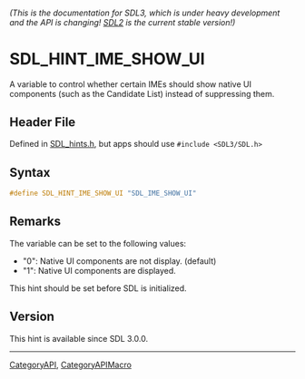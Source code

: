 ###### (This is the documentation for SDL3, which is under heavy development and the API is changing! [SDL2](https://wiki.libsdl.org/SDL2/) is the current stable version!)
# SDL_HINT_IME_SHOW_UI

A variable to control whether certain IMEs should show native UI components (such as the Candidate List) instead of suppressing them.

## Header File

Defined in [SDL_hints.h](https://github.com/libsdl-org/SDL/blob/main/include/SDL3/SDL_hints.h), but apps should use `#include <SDL3/SDL.h>`

## Syntax

```c
#define SDL_HINT_IME_SHOW_UI "SDL_IME_SHOW_UI"
```

## Remarks

The variable can be set to the following values:

- "0": Native UI components are not display. (default)
- "1": Native UI components are displayed.

This hint should be set before SDL is initialized.

## Version

This hint is available since SDL 3.0.0.

----
[CategoryAPI](CategoryAPI), [CategoryAPIMacro](CategoryAPIMacro)

